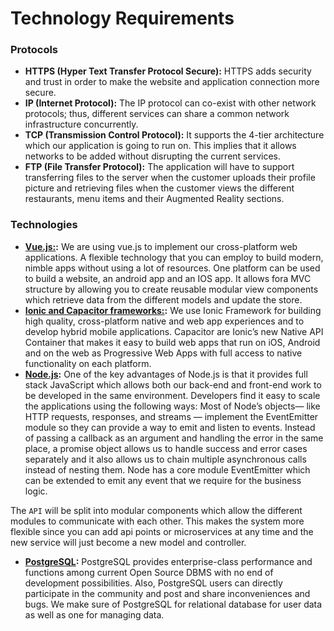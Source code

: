 # Technology Requirements

### Protocols
* **HTTPS (Hyper Text Transfer Protocol Secure):** HTTPS adds security and trust in order to make the website and application connection more secure.
* **IP (Internet  Protocol):** The  IP  protocol  can  co-exist  with  other  network  protocols;  thus, different services can share a common network infrastructure concurrently.
* **TCP (Transmission Control Protocol):** It supports the 4-tier architecture which our application is going to run on.  This implies that it allows networks to be added without disrupting the current services.
* **FTP (File Transfer Protocol):** The application will have to support transferring files to the server when the customer uploads their profile picture and retrieving files when the customer views the different restaurants, menu items and their Augmented Reality sections.

### Technologies
* **[Vue.js:](https://vuejs.org/):** We  are  using  vue.js  to  implement  our  cross-platform  web  applications.   A  flexible technology that you can employ to build modern, nimble apps without using a lot of resources. One platform can be used to build a website,  an android app and an IOS app.  It allows fora MVC structure by allowing you to create reusable modular view components which retrieve data from the different models and update the store.
* **[Ionic and Capacitor frameworks:](https://capacitorjs.com/):** We use Ionic Framework for building high quality, cross-platform native and web app experiences and to develop hybrid mobile applications.  Capacitor are Ionic’s new Native API Container that makes it easy to build web apps that run on iOS, Android and on the web as Progressive Web Apps with full access to native functionality on each platform.
* **[Node.js](https://nodejs.org/en/):** One of the key advantages of Node.js is that it provides full stack JavaScript which allows both our back-end and front-end work to be developed in the same environment.  Developers find it easy to scale the applications using the following ways:  Most of Node’s objects— like HTTP requests, responses, and streams — implement the EventEmitter module so they can provide a way to emit and listen to events.  Instead of passing a callback as an argument and handling the error in the same place, a promise object allows us to handle success and error cases  separately  and  it  also  allows  us  to  chain  multiple  asynchronous  calls  instead  of  nesting them.  Node has a core module EventEmitter which can be extended to emit any event that we require for the business logic.

The ``API`` will be split into modular components which allow the different modules to communicate with each other.  This makes the system more flexible since you can add api points or microservices at any time and the new service will just become a new model and controller.

* **[PostgreSQL](https://www.postgresql.org/):** PostgreSQL provides enterprise-class performance and functions among current Open  Source  DBMS  with  no  end  of  development  possibilities.   Also,  PostgreSQL  users  can directly participate in the community and post and share inconveniences and bugs.  We make sure of PostgreSQL for relational database for user data as well as one for managing data.

